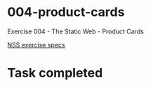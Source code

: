 # 004-product-cards
Exercise 004 - The Static Web - Product Cards

[NSS exercise specs](https://github.com/nashville-software-school/front-end-milestones/blob/master/1-the-static-web/learning-materials/SW_HTML_CSS_PRODUCT_CARDS.md)
# Task completed
